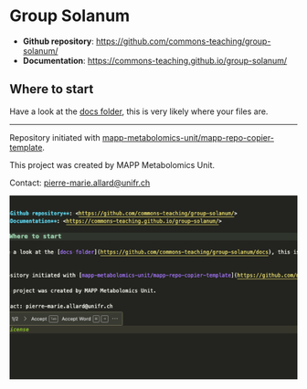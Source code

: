 # Group Solanum



- **Github repository**: <https://github.com/commons-teaching/group-solanum/>
- **Documentation**: <https://commons-teaching.github.io/group-solanum/>

## Where to start

Have a look at the [docs folder](https://github.com/commons-teaching/group-solanum/docs), this is very likely where your files are.

---
Repository initiated with [mapp-metabolomics-unit/mapp-repo-copier-template](https://github.com/mapp-metabolomics-unit/mapp-repo-copier-template).

This project was created by MAPP Metabolomics Unit.

Contact: pierre-marie.allard@unifr.ch


![](2025-05-14-16-39-43.png)